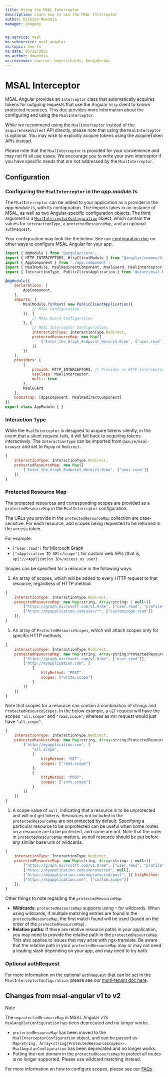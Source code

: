 ```yaml
---
title: Using the MSAL Interceptor
description: Learn how to use the MSAL Interceptor
author: Dickson-Mwendia
manager: Dougeby


ms.service: msal
ms.subservice: msal-angular
ms.topic: how-to
ms.date: 05/21/2025
ms.author: dmwendia
ms.reviewer: cwerner, owenrichards, kengaderdus
---
```


# MSAL Interceptor

MSAL Angular provides an `Interceptor` class that automatically acquires tokens for outgoing requests that use the Angular `http` client to known protected resources. This doc provides more information about the configuring and using the `MsalInterceptor`.

While we recommend using the `MsalInterceptor` instead of the `acquireTokenSilent` API directly, please note that using the `MsalInterceptor` is optional. You may wish to explicitly acquire tokens using the acquireToken APIs instead.

Please note that the `MsalInterceptor` is provided for your convenience and may not fit all use cases. We encourage you to write your own interceptor if you have specific needs that are not addressed by the `MsalInterceptor`.

## Configuration

### Configuring the `MsalInterceptor` in the *app.module.ts*

The `MsalInterceptor` can be added to your application as a provider in the *app.module.ts*, with its configuration. The imports takes in an instance of MSAL, as well as two Angular-specific configuration objects. The third argument is a [`MsalInterceptorConfiguration`](https://github.com/AzureAD/microsoft-authentication-library-for-js/blob/dev/lib/msal-angular/src/msal.interceptor.config.ts) object, which contain the values for `interactionType`, a `protectedResourceMap`, and an optional `authRequest`.

Your configuration may look like the below. See our [configuration doc](configuration.md) on other ways to configure MSAL Angular for your app.

```javascript
import { NgModule } from '@angular/core';
import { HTTP_INTERCEPTORS, HttpClientModule } from "@angular/common/http";
import { AppComponent } from './app.component';
import { MsalModule, MsalRedirectComponent, MsalGuard, MsalInterceptor } from '@azure/msal-angular'; // Import MsalInterceptor
import { InteractionType, PublicClientApplication } from '@azure/msal-browser';

@NgModule({
    declarations: [
        AppComponent,
    ],
    imports: [
        MsalModule.forRoot( new PublicClientApplication({
            // MSAL Configuration
        }), {
            // MSAL Guard Configuration
        }, {
            // MSAL Interceptor Configurations
            interactionType: InteractionType.Redirect,
            protectedResourceMap: new Map([ 
                ['Enter_the_Graph_Endpoint_Here/v1.0/me', ['user.read']]
            ])
        })
    ],
    providers: [
        {
            provide: HTTP_INTERCEPTORS, // Provides as HTTP Interceptor
            useClass: MsalInterceptor,
            multi: true
        },
        MsalGuard
    ],
    bootstrap: [AppComponent, MsalRedirectComponent]
})
export class AppModule { }
```

### Interaction Type

While the `MsalInterceptor` is designed to acquire tokens silently, in the event that a silent request fails, it will fall back to acquiring tokens interactively. The `InteractionType` can be imported from `@azure/msal-browser` and set to `Popup` or `Redirect`.

```javascript
{
    interactionType: InteractionType.Redirect,
    protectedResourceMap: new Map([ 
        ['Enter_the_Graph_Endpoint_Here/v1.0/me', ['user.read']]
    ])
}
```

### Protected Resource Map

The protected resources and corresponding scopes are provided as a `protectedResourceMap` in the `MsalInterceptor` configuration.

The URLs you provide in the `protectedResourceMap` collection are case-sensitive. For each resource, add scopes being requested to be returned in the access token.

For example:

* `["user.read"]` for Microsoft Graph
* `["<Application ID URL>/scope"]` for custom web APIs (that is, `api://<Application ID>/access_as_user`)

Scopes can be specified for a resource in the following ways:

1. An array of scopes, which will be added to every HTTP request to that resource, regardless of HTTP method.

```javascript
{
    interactionType: InteractionType.Redirect,
    protectedResourceMap: new Map<string, Array<string> | null>([
        ["https://graph.microsoft.com/v1.0/me", ["user.read", "profile"]],
        ["https://myapplication.com/user/*", ["customscope.read"]]
    ]),
}
```

1. An array of `ProtectedResourceScopes`, which will attach scopes only for specific HTTP methods.

```javascript
{
    interactionType: InteractionType.Redirect,
    protectedResourceMap: new Map<string, Array<string|ProtectedResourceScopes> | null>([
        ["https://graph.microsoft.com/v1.0/me", ["user.read"]],
        ["http://myapplication.com", [
            {
                httpMethod: "POST",
                scopes: ["write.scope"]
            }
        ]]
    ])
}
```

Note that scopes for a resource can contain a combination of strings and `ProtectedResourceScopes`. In the below example, a `GET` request will have the scopes `"all.scope"` and `"read.scope"`, whereas as `PUT` request would just have `"all.scope"`.

```javascript
{
    interactionType: InteractionType.Redirect,
    protectedResourceMap: new Map<string, Array<string|ProtectedResourceScopes> | null>([
        ["http://myapplication.com", [
            "all.scope",
            {
                httpMethod: "GET",
                scopes: ["read.scope"]
            },
            {
                httpMethod: "POST",
                scopes: ["info.scope"]
            }
        ]]
    ])
}
```

1. A scope value of `null`, indicating that a resource is to be unprotected and will not get tokens. Resources not included in the `protectedResourceMap` are not protected by default. Specifying a particular resource to be unprotected can be useful when some routes on a resource are to be protected, and some are not. Note that the order in `protectedResourceMap` matters, so null resource should be put before any similar base urls or wildcards.

```javascript
{
    interactionType: InteractionType.Redirect,
    protectedResourceMap: new Map<string, Array<string> | null>([
        ["https://graph.microsoft.com/v1.0/me", ["user.read", "profile"]],
        ["https://myapplication.com/unprotected", null],
        ["https://myapplication.com/unprotected/post", [{ httpMethod: 'POST', scopes: null }]],
        ["https://myapplication.com", ["custom.scope"]]
    ]),
}
```

Other things to note regarding the `protectedResourceMap`:

* **Wildcards**: `protectedResourceMap` supports using `*` for wildcards. When using wildcards, if multiple matching entries are found in the `protectedResourceMap`, the first match found will be used (based on the order of the `protectedResourceMap`).
* **Relative paths**: If there are relative resource paths in your application, you may need to provide the relative path in the `protectedResourceMap`. This also applies to issues that may arise with ngx-translate. Be aware that the relative path in your `protectedResourceMap` may or may not need a leading slash depending on your app, and may need to try both.

### Optional authRequest

For more information on the optional `authRequest` that can be set in the `MsalInterceptorConfiguration`, please see our [multi-tenant doc here](multi-tenant.md#dynamic-auth-request).

## Changes from msal-angular v1 to v2

> [!NOTE]
> The `unprotectedResourceMap` in MSAL Angular v1's `MsalAngularConfiguration` has been deprecated and no longer works.

* `protectedResourceMap` has been moved to the `MsalInterceptorConfiguration` object, and can be passed as `Map<string, Array<string|ProtectedResourceScopes>>`. `MsalAngularConfiguration` has been deprecated and no longer works.
* Putting the root domain in the `protectedResourceMap` to protect all routes is no longer supported. Please use wildcard matching instead.

For more information on how to configure scopes, please see our [FAQs](https://github.com/AzureAD/microsoft-authentication-library-for-js/blob/dev/lib/msal-browser/FAQ.md).